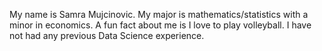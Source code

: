 My name is Samra Mujcinovic. 
My major is mathematics/statistics with a minor in economics.
A fun fact about me is I love to play volleyball.
I have not had any previous Data Science experience. 
